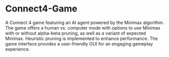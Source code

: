 # Connect4-Game
A Connect 4 game featuring an AI agent powered by the Minimax algorithm. The game offers a human vs. computer mode with options to use Minimax with or without alpha-beta pruning, as well as a variant of expected Minimax. Heuristic pruning is implemented to enhance performance. The game interface provides a user-friendly GUI for an engaging gameplay experience.
